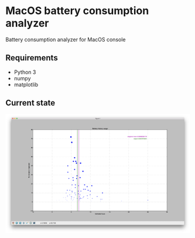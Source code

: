 # MacOS battery consumption analyzer
Battery consumption analyzer for MacOS console

## Requirements
* Python 3
* numpy
* matplotlib

## Current state
![alt tag](https://raw.githubusercontent.com/gnvo/macos-battery-consumption-analyzer/master/docs/images/0.1%20screenshot.png)
